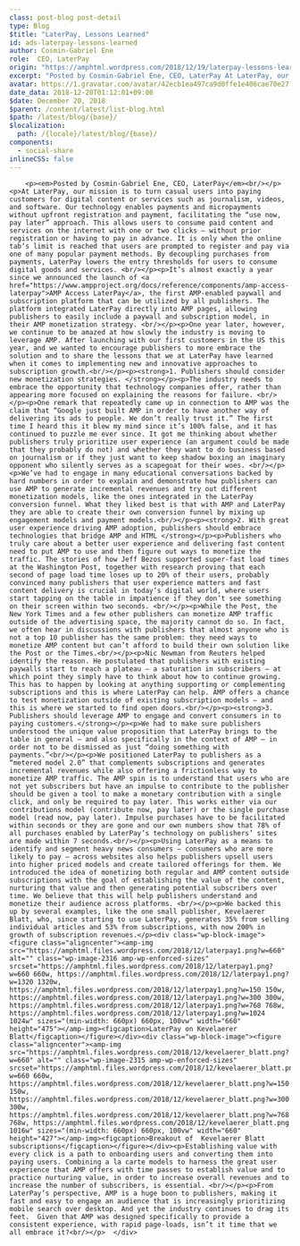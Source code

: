```yaml
---
class: post-blog post-detail
type: Blog
$title: "LaterPay, Lessons Learned"
id: ads-laterpay-lessons-learned
author: Cosmin-Gabriel Ene
role:  CEO, LaterPay
origin: "https://amphtml.wordpress.com/2018/12/19/laterpay-lessons-learned/amp/"
excerpt: "Posted by Cosmin-Gabriel Ene, CEO, LaterPay At LaterPay, our mission is to turn casual users into paying customers for digital content or services such as journalism, videos, and software. Our technology enables payments and micropayments without upfront registration and payment, facilitating the “use now, pay later” approach. This allows users to consume paid content and [&#8230;]"
avatar: https://1.gravatar.com/avatar/42ecb1ea497ca9d0ffe1e406cae70e27?s=96&d=identicon&r=G
date_data: 2018-12-20T01:12:01+09:00
$date: December 20, 2018
$parent: /content/latest/list-blog.html
$path: /latest/blog/{base}/
$localization:
  path: /{locale}/latest/blog/{base}/
components:
  - social-share
inlineCSS: false
---
```


<div class="amp-wp-article-content">

		<p><em>Posted by Cosmin-Gabriel Ene, CEO, LaterPay</em><br/></p><p>At LaterPay, our mission is to turn casual users into paying customers for digital content or services such as journalism, videos, and software. Our technology enables payments and micropayments without upfront registration and payment, facilitating the “use now, pay later” approach. This allows users to consume paid content and services on the internet with one or two clicks — without prior registration or having to pay in advance. It is only when the online tab’s limit is reached that users are prompted to register and pay via one of many popular payment methods. By decoupling purchases from payments, LaterPay lowers the entry thresholds for users to consume digital goods and services. <br/></p><p>It’s almost exactly a year since we announced the launch of <a href="https://www.ampproject.org/docs/reference/components/amp-access-laterpay">AMP Access LaterPay</a>, the first AMP-enabled paywall and subscription platform that can be utilized by all publishers. The platform integrated LaterPay directly into AMP pages, allowing publishers to easily include a paywall and subscription model, in their AMP monetization strategy. <br/></p><p>One year later, however, we continue to be amazed at how slowly the industry is moving to leverage AMP. After launching with our first customers in the US this year, and we wanted to encourage publishers to more embrace the solution and to share the lessons that we at LaterPay have learned when it comes to implementing new and innovative approaches to subscription growth.<br/></p><p><strong>1. Publishers should consider new monetization strategies. </strong></p><p>The industry needs to embrace the opportunity that technology companies offer, rather than appearing more focused on explaining the reasons for failure. <br/></p><p>One remark that repeatedly came up in connection to AMP was the claim that “Google just built AMP in order to have another way of delivering its ads to people. We don’t really trust it.” The first time I heard this it blew my mind since it’s 100% false, and it has continued to puzzle me ever since. It got me thinking about whether publishers truly prioritize user experience (an argument could be made that they probably do not) and whether they want to do business based on journalism or if they just want to keep shadow boxing an imaginary opponent who silently serves as a scapegoat for their woes. <br/></p><p>We’ve had to engage in many educational conversations backed by hard numbers in order to explain and demonstrate how publishers can use AMP to generate incremental revenues and try out different monetization models, like the ones integrated in the LaterPay conversion funnel. What they liked best is that with AMP and LaterPay they are able to create their own conversion funnel by mixing up engagement models and payment models.<br/></p><p><strong>2. With great user experience driving AMP adoption, publishers should embrace technologies that bridge AMP and HTML </strong></p><p>Publishers who truly care about a better user experience and delivering fast content need to put AMP to use and then figure out ways to monetize the traffic. The stories of how Jeff Bezos supported super-fast load times at the Washington Post, together with research proving that each second of page load time loses up to 20% of their users, probably convinced many publishers that user experience matters and fast content delivery is crucial in today’s digital world, where users start tapping on the table in impatience if they don’t see something on their screen within two seconds. <br/></p><p>While the Post, the New York Times and a few other publishers can monetize AMP traffic outside of the advertising space, the majority cannot do so. In fact, we often hear in discussions with publishers that almost anyone who is not a top 10 publisher has the same problem: they need ways to monetize AMP content but can’t afford to build their own solution like the Post or the Times.<br/></p><p>Nic Newman from Reuters helped identify the reason. He postulated that publishers with existing paywalls start to reach a plateau – a saturation in subscribers – at which point they simply have to think about how to continue growing. This has to happen by looking at anything supporting or complementing subscriptions and this is where LaterPay can help. AMP offers a chance to test monetization outside of existing subscription models – and this is where we started to find open doors.<br/></p><p><strong>3. Publishers should leverage AMP to engage and convert consumers in to paying customers.</strong></p><p>We had to make sure publishers understood the unique value proposition that LaterPay brings to the table in general – and also specifically in the context of AMP – in order not to be dismissed as just “doing something with payments.”<br/></p><p>We positioned LaterPay to publishers as a “metered model 2.0” that complements subscriptions and generates incremental revenues while also offering a frictionless way to monetize AMP traffic. The AMP spin is to understand that users who are not yet subscribers but have an impulse to contribute to the publisher should be given a tool to make a monetary contribution with a single click, and only be required to pay later. This works either via our contributions model (contribute now, pay later) or the single purchase model (read now, pay later). Impulse purchases have to be facilitated within seconds or they are gone and our own numbers show that 78% of all purchases enabled by LaterPay’s technology on publishers’ sites are made within 7 seconds.<br/></p><p>Using LaterPay as a means to identify and segment heavy news consumers – consumers who are more likely to pay – across websites also helps publishers upsell users into higher priced models and create tailored offerings for them. We introduced the idea of monetizing both regular and AMP content outside subscriptions with the goal of establishing the value of the content, nurturing that value and then generating potential subscribers over time. We believe that this will help publishers understand and monetize their audience across platforms. <br/></p><p>We backed this up by several examples, like the one small publisher, Kevelaerer Blatt, who, since starting to use LaterPay, generates 35% from selling individual articles and 53% from subscriptions, with now 200% in growth of subscription revenues.</p><div class="wp-block-image"><figure class="aligncenter"><amp-img src="https://amphtml.files.wordpress.com/2018/12/laterpay1.png?w=660" alt="" class="wp-image-2316 amp-wp-enforced-sizes" srcset="https://amphtml.files.wordpress.com/2018/12/laterpay1.png?w=660 660w, https://amphtml.files.wordpress.com/2018/12/laterpay1.png?w=1320 1320w, https://amphtml.files.wordpress.com/2018/12/laterpay1.png?w=150 150w, https://amphtml.files.wordpress.com/2018/12/laterpay1.png?w=300 300w, https://amphtml.files.wordpress.com/2018/12/laterpay1.png?w=768 768w, https://amphtml.files.wordpress.com/2018/12/laterpay1.png?w=1024 1024w" sizes="(min-width: 660px) 660px, 100vw" width="660" height="475"></amp-img><figcaption>LaterPay on Kevelaerer Blatt</figcaption></figure></div><div class="wp-block-image"><figure class="aligncenter"><amp-img src="https://amphtml.files.wordpress.com/2018/12/kevelaerer_blatt.png?w=660" alt="" class="wp-image-2315 amp-wp-enforced-sizes" srcset="https://amphtml.files.wordpress.com/2018/12/kevelaerer_blatt.png?w=660 660w, https://amphtml.files.wordpress.com/2018/12/kevelaerer_blatt.png?w=150 150w, https://amphtml.files.wordpress.com/2018/12/kevelaerer_blatt.png?w=300 300w, https://amphtml.files.wordpress.com/2018/12/kevelaerer_blatt.png?w=768 768w, https://amphtml.files.wordpress.com/2018/12/kevelaerer_blatt.png 1016w" sizes="(min-width: 660px) 660px, 100vw" width="660" height="427"></amp-img><figcaption>Breakout of  Kevelaerer Blatt subscriptions</figcaption></figure></div><p>Establishing value with every click is a path to onboarding users and converting them into paying users. Combining a la carte models to harness the great user experience that AMP offers with time passes to establish value and to practice nurturing value, in order to increase overall revenues and to increase the number of subscribers, is essential. <br/></p><p>From LaterPay’s perspective, AMP is a huge boon to publishers, making it fast and easy to engage an audience that is increasingly prioritizing mobile search over desktop. And yet the industry continues to drag its feet.  Given that AMP was designed specifically to provide a consistent experience, with rapid page-loads, isn’t it time that we all embrace it?<br/></p>	</div>

	

</div>

